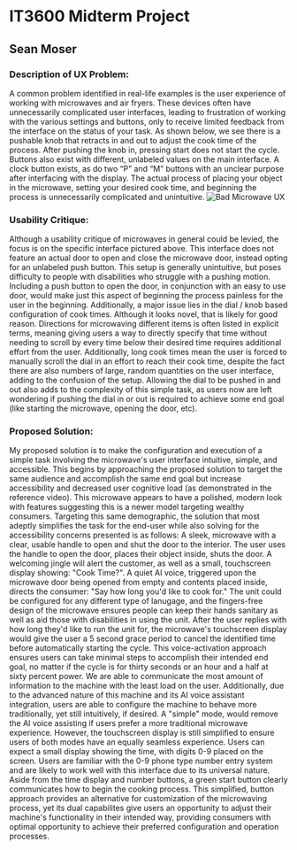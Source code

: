 # IT3600 Midterm Project
## Sean Moser

### Description of UX Problem:
A common problem identified in real-life examples is the user experience of working with microwaves and air fryers. These devices often have unnecessarily complicated user interfaces, leading to frustration of working with the various settings and buttons, only to receive limited feedback from the interface on the status of your task. As shown below, we see there is a pushable knob that retracts in and out to adjust the cook time of the process. After pushing the knob in, pressing start does not start the cycle. Buttons also exist with different, unlabeled values on the main interface. A clock button exists, as do two “P” and “M” buttons with an unclear purpose after interfacing with the display. The actual process of placing your object in the microwave, setting your desired cook time, and beginning the process is unnecessarily complicated and unintuitive. 
![Bad Microwave UX](microwave.gif)


### Usability Critique: 

Although a usability critique of microwaves in general could be levied, the focus is on the specific interface pictured above. This interface does not feature an actual door to open and close the microwave door, instead opting for an unlabeled push button. This setup is generally unintuitive, but poses difficulty to people with disabilities who struggle with a pushing motion. Including a push button to open the door, in conjunction with an easy to use door, would make just this aspect of beginning the process painless for the user in the beginning. Additionally, a major issue lies in the dial / knob based configuration of cook times. Although it looks novel, that is likely for good reason. Directions for microwaving different items is often listed in explicit terms, meaning giving users a way to directly specify that time without needing to scroll by every time below their desired time requires additional effort from the user. Additionally, long cook times mean the user is forced to manually scroll the dial in an effort to reach their cook time, despite the fact there are also numbers of large, random quantities on the user interface, adding to the confusion of the setup. Allowing the dial to be pushed in and out also adds to the complexity of this simple task, as users now are left wondering if pushing the dial in or out is required to achieve some end goal (like starting the microwave, opening the door, etc). 


### Proposed Solution: 

My proposed solution is to make the configuration and execution of a simple task involving the microwave's user interface intuitive, simple, and accessible. This begins by approaching the proposed solution to target the same audience and accomplish the same end goal but increase accessibility and decreased user cognitive load (as demonstrated in the reference video). This microwave appears to have a polished, modern look with features suggesting this is a newer model targeting wealthy consumers. Targeting this same demographic, the solution that most adeptly simplifies the task for the end-user while also solving for the accessibility concerns presented is as follows: 
A sleek, microwave with a clear, usable handle to open and shut the door to the interior. The user uses the handle to open the door, places their object inside, shuts the door. A welcoming jingle will alert the customer, as well as a small, touchscreen display showing: "Cook Time?". A quiet AI voice, triggered upon the microwave door being opened from empty and contents placed inside, directs the consumer: "Say how long you'd like to cook for." The unit could be configured for any different type of lanugage, and the fingers-free design of the microwave ensures people can keep their hands sanitary as well as aid those with disabilities in using the unit. After the user replies with how long they'd like to run the unit for, the microwave's touchscreen display would give the user a 5 second grace period to cancel the identified time before automatically starting the cycle. This voice-activation approach ensures users can take minimal steps to accomplish their intended end goal, no matter if the cycle is for thirty seconds or an hour and a half at sixty percent power. We are able to communicate the most amount of information to the machine with the least load on the user. Additionally, due to the advanced nature of this machine and its AI voice assistant integration, users are able to configure the machine to behave more traditionally, yet still intuitively, if desired. A "simple" mode, would remove the AI voice assisting if users prefer a more traditional microwave experience. However, the touchscreen display is still simplified to ensure users of both modes have an equally seamless experience. Users can expect a small display showing the time, with digits 0-9 placed on the screen. Users are familiar with the 0-9 phone type number entry system and are likely to work well with this interface due to its universal nature. Aside from the time display and number buttons, a green start button clearly communicates how to begin the cooking process. This simplified, button approach provides an alternative for customization of the microwaving process, yet its dual capabilites give users an opportunity to adjust their machine's functionality in their intended way, providing consumers with optimal opportunity to achieve their preferred configuration and operation processes. 



